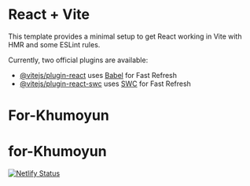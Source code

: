 # React + Vite

This template provides a minimal setup to get React working in Vite with HMR and some ESLint rules.

Currently, two official plugins are available:

- [@vitejs/plugin-react](https://github.com/vitejs/vite-plugin-react/blob/main/packages/plugin-react/README.md) uses [Babel](https://babeljs.io/) for Fast Refresh
- [@vitejs/plugin-react-swc](https://github.com/vitejs/vite-plugin-react-swc) uses [SWC](https://swc.rs/) for Fast Refresh
# For-Khumoyun
# for-Khumoyun


[![Netlify Status](https://api.netlify.com/api/v1/badges/37edc3df-0132-4836-ba2d-d75f2f9c661e/deploy-status)](https://app.netlify.com/sites/isft2-uz-apply/deploys)
